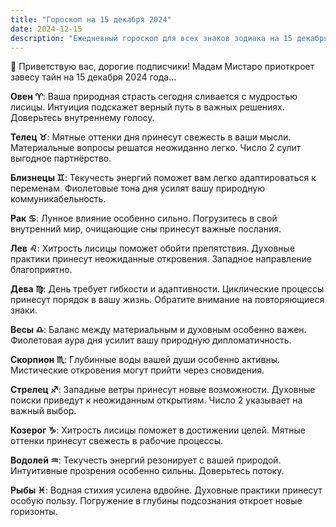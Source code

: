 ```yaml
---
title: "Гороскоп на 15 декабря 2024"
date: 2024-12-15
description: "Ежедневный гороскоп для всех знаков зодиака на 15 декабря 2024 года от Мадам Мистаро"
---
```


🌟 Приветствую вас, дорогие подписчики! Мадам Мистаро приоткроет завесу тайн на 15 декабря 2024 года... 

<b>Овен ♈️</b>: Ваша природная страсть сегодня сливается с мудростью лисицы. Интуиция подскажет верный путь в важных решениях. Доверьтесь внутреннему голосу.

<b>Телец ♉️</b>: Мятные оттенки дня принесут свежесть в ваши мысли. Материальные вопросы решатся неожиданно легко. Число 2 сулит выгодное партнёрство.

<b>Близнецы ♊️</b>: Текучесть энергий поможет вам легко адаптироваться к переменам. Фиолетовые тона дня усилят вашу природную коммуникабельность.

<b>Рак ♋️</b>: Лунное влияние особенно сильно. Погрузитесь в свой внутренний мир, очищающие сны принесут важные послания.

<b>Лев ♌️</b>: Хитрость лисицы поможет обойти препятствия. Духовные практики принесут неожиданные откровения. Западное направление благоприятно.

<b>Дева ♍️</b>: День требует гибкости и адаптивности. Циклические процессы принесут порядок в вашу жизнь. Обратите внимание на повторяющиеся знаки.

<b>Весы ♎️</b>: Баланс между материальным и духовным особенно важен. Фиолетовая аура дня усилит вашу природную дипломатичность.

<b>Скорпион ♏️</b>: Глубинные воды вашей души особенно активны. Мистические откровения могут прийти через сновидения.

<b>Стрелец ♐️</b>: Западные ветры принесут новые возможности. Духовные поиски приведут к неожиданным открытиям. Число 2 указывает на важный выбор.

<b>Козерог ♑️</b>: Хитрость лисицы поможет в достижении целей. Мятные оттенки принесут свежесть в рабочие процессы.

<b>Водолей ♒️</b>: Текучесть энергий резонирует с вашей природой. Интуитивные прозрения особенно сильны. Доверьтесь потоку.

<b>Рыбы ♓️</b>: Водная стихия усилена вдвойне. Духовные практики принесут особую пользу. Погружение в глубины подсознания откроет новые горизонты.